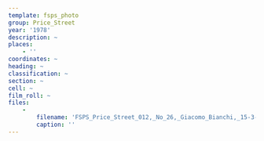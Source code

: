 ```yaml
---
template: fsps_photo
group: Price_Street
year: '1978'
description: ~
places:
    - ''
coordinates: ~
heading: ~
classification: ~
section: ~
cell: ~
film_roll: ~
files:
    -
        filename: 'FSPS_Price_Street_012,_No_26,_Giacomo_Bianchi,_15-3-C,_1978.png'
        caption: ''
---
```

